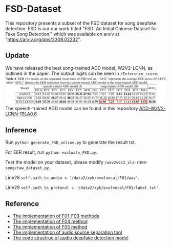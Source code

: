 # FSD-Dataset
 This repository presents a subset of the FSD dataset for song deepfake detection.
 FSD is our our work titled "FSD: An Initial Chinese Dataset for Fake Song Detection," which was available on arxiv at "https://arxiv.org/abs/2309.02232".
## Update
We have released the best song-trained ADD model, W2V2-LCNN, as outlined in the paper. The output logits can be seen in `/Inference_score`.
![](./img/table4.png) The speech-trained ADD model can be found in this repository [ADD-W2V2-LCNN-19LA0.6](https://github.com/xieyuankun/ADD-W2V2-LCNN-19LA0.6).
## Inference
Run `python generate_FSD_online.py` to generate the result txt. 

For EER result, run `python evaluate_FSD.py`.

Test the model on your dataset, please modify `/wav2vec2_xls-r300-song/raw_dataset.py`.

Line28 `self.path_to_audio = '/data2/xyk/evalvocal/F01/wav'`.

Line29 `self.path_to_protocol = '/data2/xyk/evalvocal/F01/label.txt'`.
 



## Reference
- [The implementation of F01-F03 methods](https://github.com/svc-develop-team/so-vits-svc)
- [The implementation of F04 method](https://github.com/MoonInTheRiver/DiffSinger)
- [The implementation of F05 method](https://github.com/RVC-Project/Retrieval-based-Voice-Conversion-WebUI)
- [The implementation of audio source separation tool](https://github.com/Anjok07/ultimatevocalremovergui)
- [The code structrue of audio deepfake detection model](https://github.com/yzyouzhang/ASVspoof2021_AIR)